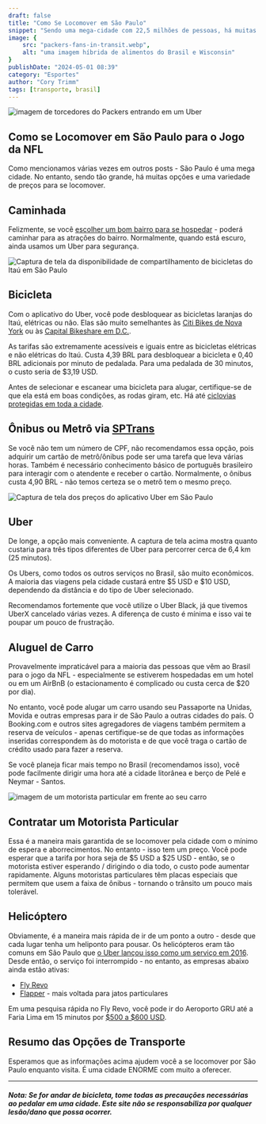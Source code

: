 ```yaml
---
draft: false
title: "Como Se Locomover em São Paulo"
snippet: "Sendo uma mega-cidade com 22,5 milhões de pessoas, há muitas maneiras de ir do ponto A ao ponto B."
image: {
    src: "packers-fans-in-transit.webp",
    alt: "uma imagem híbrida de alimentos do Brasil e Wisconsin"
}
publishDate: "2024-05-01 08:39"
category: "Esportes"
author: "Cory Trimm"
tags: [transporte, brasil]
---
```


![imagem de torcedores do Packers entrando em um Uber](../../../assets/packers-fans-in-transit.webp)

## Como se Locomover em São Paulo para o Jogo da NFL
Como mencionamos várias vezes em outros posts - São Paulo é uma mega cidade. No entanto, sendo tão grande, há muitas opções e uma variedade de preços para se locomover.

## Caminhada
Felizmente, se você [escolher um bom bairro para se hospedar](/pt-BR/blog/where-to-stay-in-sao-paulo-for-nfl-game/) - poderá caminhar para as atrações do bairro. Normalmente, quando está escuro, ainda usamos um Uber para segurança.

![Captura de tela da disponibilidade de compartilhamento de bicicletas do Itaú em São Paulo](../../../assets/screenshots/bike-share.jpg)
## Bicicleta
Com o aplicativo do Uber, você pode desbloquear as bicicletas laranjas do Itaú, elétricas ou não. Elas são muito semelhantes às [Citi Bikes de Nova York](https://citibikenyc.com/) ou às [Capital Bikeshare em D.C.](https://capitalbikeshare.com/).

As tarifas são extremamente acessíveis e iguais entre as bicicletas elétricas e não elétricas do Itaú. Custa 4,39 BRL para desbloquear a bicicleta e 0,40 BRL adicionais por minuto de pedalada. Para uma pedalada de 30 minutos, o custo seria de $3,19 USD.

Antes de selecionar e escanear uma bicicleta para alugar, certifique-se de que ela está em boas condições, as rodas giram, etc. Há até [ciclovias protegidas em toda a cidade](https://www.google.com/maps/d/viewer?mid=1TPU9-1i0WBqH5qTCCn9d-SxpAqU&hl=en_US&ll=-23.636774411965604%2C-46.690994830419925&z=12).

## Ônibus ou Metrô via [SPTrans](https://www.sptrans.com.br/)
Se você não tem um número de CPF, não recomendamos essa opção, pois adquirir um cartão de metrô/ônibus pode ser uma tarefa que leva várias horas. Também é necessário conhecimento básico de português brasileiro para interagir com o atendente e receber o cartão. Normalmente, o ônibus custa 4,90 BRL - não temos certeza se o metrô tem o mesmo preço.

![Captura de tela dos preços do aplicativo Uber em São Paulo](../../../assets/screenshots/uber.jpg)
## Uber
De longe, a opção mais conveniente. A captura de tela acima mostra quanto custaria para três tipos diferentes de Uber para percorrer cerca de 6,4 km (25 minutos).

Os Ubers, como todos os outros serviços no Brasil, são muito econômicos. A maioria das viagens pela cidade custará entre $5 USD e $10 USD, dependendo da distância e do tipo de Uber selecionado.

Recomendamos fortemente que você utilize o Uber Black, já que tivemos UberX cancelado várias vezes. A diferença de custo é mínima e isso vai te poupar um pouco de frustração.

## Aluguel de Carro
Provavelmente impraticável para a maioria das pessoas que vêm ao Brasil para o jogo da NFL - especialmente se estiverem hospedadas em um hotel ou em um AirBnB (o estacionamento é complicado ou custa cerca de $20 por dia).

No entanto, você pode alugar um carro usando seu Passaporte na Unidas, Movida e outras empresas para ir de São Paulo a outras cidades do país. O Booking.com e outros sites agregadores de viagens também permitem a reserva de veículos - apenas certifique-se de que todas as informações inseridas correspondem às do motorista e de que você traga o cartão de crédito usado para fazer a reserva.

Se você planeja ficar mais tempo no Brasil (recomendamos isso), você pode facilmente dirigir uma hora até a cidade litorânea e berço de Pelé e Neymar - Santos.

![imagem de um motorista particular em frente ao seu carro](../../../assets/private-driver.webp)
## Contratar um Motorista Particular
Essa é a maneira mais garantida de se locomover pela cidade com o mínimo de espera e aborrecimentos. No entanto - isso tem um preço. Você pode esperar que a tarifa por hora seja de $5 USD a $25 USD - então, se o motorista estiver esperando / dirigindo o dia todo, o custo pode aumentar rapidamente. Alguns motoristas particulares têm placas especiais que permitem que usem a faixa de ônibus - tornando o trânsito um pouco mais tolerável.

## Helicóptero
Obviamente, é a maneira mais rápida de ir de um ponto a outro - desde que cada lugar tenha um heliponto para pousar. Os helicópteros eram tão comuns em São Paulo que [o Uber lançou isso como um serviço em 2016](https://www.reuters.com/article/idUSKCN0Z005C/). Desde então, o serviço foi interrompido - no entanto, as empresas abaixo ainda estão ativas:
- [Fly Revo](https://flyrevo.com/pt-BR/home)
- [Flapper](https://flyflapper.com/en) - mais voltada para jatos particulares

Em uma pesquisa rápida no Fly Revo, você pode ir do Aeroporto GRU até a Faria Lima em 15 minutos por [$500 a $600 USD](https://flyrevo.com/pt-BR/booking/pick?zoom=13&type=departureFlight&destFlightHelipadDistrict=S%C3%A3o+Paulo&origFlightHelipadDistrict=Aeroporto+de+Guarulhos&totalPassengers=1&departureFlight.departureDate=2024-05-17T00%3A00%3A00.000Z&lat=-23.613018420086462&lng=-46.71003204822424).

## Resumo das Opções de Transporte
Esperamos que as informações acima ajudem você a se locomover por São Paulo enquanto visita. É uma cidade ENORME com muito a oferecer.

---
#### _Nota: Se for andar de bicicleta, tome todas as precauções necessárias ao pedalar em uma cidade. Este site não se responsabiliza por qualquer lesão/dano que possa ocorrer._
